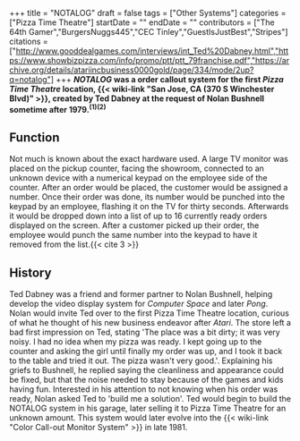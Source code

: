 +++
title = "NOTALOG"
draft = false
tags = ["Other Systems"]
categories = ["Pizza Time Theatre"]
startDate = ""
endDate = ""
contributors = ["The 64th Gamer","BurgersNuggs445","CEC Tinley","GuestIsJustBest","Stripes"]
citations = ["http://www.gooddealgames.com/interviews/int_Ted%20Dabney.html","https://www.showbizpizza.com/info/promo/ptt/ptt_79franchise.pdf","https://archive.org/details/atariincbusiness0000gold/page/334/mode/2up?q=notalog"]
+++
***NOTALOG* was a order callout system for the first *Pizza Time Theatre* location, {{< wiki-link "San Jose, CA (370 S Winchester Blvd)" >}}, created by Ted Dabney at the request of Nolan Bushnell sometime after 1979.<sup>(1)(2)</sup>**

## Function

Not much is known about the exact hardware used. A large TV monitor was placed on the pickup counter, facing the showroom, connected to an unknown device with a numerical keypad on the employee side of the counter.
After an order would be placed, the customer would be assigned a number. Once their order was done, its number would be punched into the keypad by an employee, flashing it on the TV for thirty seconds. Afterwards it would be dropped down into a list of up to 16 currently ready orders displayed on the screen. After a customer picked up their order, the employee would punch the same number into the keypad to have it removed from the list.{{< cite 3 >}}

## History

Ted Dabney was a friend and former partner to Nolan Bushnell, helping develop the video display system for *Computer Space* and later *Pong*. Nolan would invite Ted over to the first Pizza Time Theatre location, curious of what he thought of his new business endeavor after *Atari*. The store left a bad first impression on Ted, stating 'The place was a bit dirty; it was very noisy. I had no idea when my pizza was ready. I kept going up to the counter and asking the girl until finally my order was up, and I took it back to the table and tried it out. The pizza wasn't very good.'.
Explaining his griefs to Bushnell, he replied saying the cleanliness and appearance could be fixed, but that the noise needed to stay because of the games and kids having fun. Interested in his attention to not knowing when his order was ready, Nolan asked Ted to 'build me a solution'. Ted would begin to build the NOTALOG system in his garage, later selling it to Pizza Time Theatre for an unknown amount. This system would later evolve into the {{< wiki-link "Color Call-out Monitor System" >}} in late 1981.
